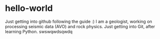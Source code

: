 # hello-world
Just getting into github following the guide :)
I am a geologist, working on processing seismic data (AVO) and rock physics. 
Just getting into Git, after learning Python.
swswqwdsqwdq
